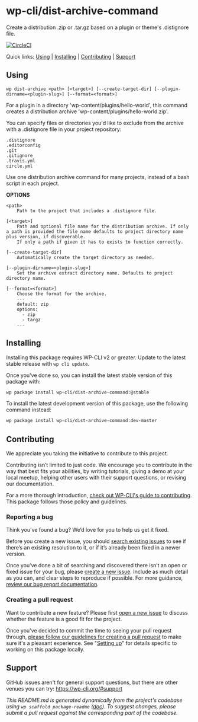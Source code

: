 wp-cli/dist-archive-command
===========================

Create a distribution .zip or .tar.gz based on a plugin or theme's .distignore file.

[![CircleCI](https://circleci.com/gh/wp-cli/dist-archive-command/tree/master.svg?style=svg)](https://circleci.com/gh/wp-cli/dist-archive-command/tree/master)

Quick links: [Using](#using) | [Installing](#installing) | [Contributing](#contributing) | [Support](#support)

## Using

~~~
wp dist-archive <path> [<target>] [--create-target-dir] [--plugin-dirname=<plugin-slug>] [--format=<format>]
~~~

For a plugin in a directory 'wp-content/plugins/hello-world', this command
creates a distribution archive 'wp-content/plugins/hello-world.zip'.

You can specify files or directories you'd like to exclude from the archive
with a .distignore file in your project repository:

```
.distignore
.editorconfig
.git
.gitignore
.travis.yml
circle.yml
```

Use one distribution archive command for many projects, instead of a bash
script in each project.

**OPTIONS**

	<path>
		Path to the project that includes a .distignore file.

	[<target>]
		Path and optional file name for the distribution archive. If only a path is provided the file name defaults to project directory name plus version, if discoverable.
        If only a path if given it has to exists to function correctly.

	[--create-target-dir]
		Automatically create the target directory as needed.

	[--plugin-dirname=<plugin-slug>]
		Set the archive extract directory name. Defaults to project directory name.

	[--format=<format>]
		Choose the format for the archive.
		---
		default: zip
		options:
		  - zip
		  - targz
		---

## Installing

Installing this package requires WP-CLI v2 or greater. Update to the latest stable release with `wp cli update`.

Once you've done so, you can install the latest stable version of this package with:

```bash
wp package install wp-cli/dist-archive-command:@stable
```

To install the latest development version of this package, use the following command instead:

```bash
wp package install wp-cli/dist-archive-command:dev-master
```

## Contributing

We appreciate you taking the initiative to contribute to this project.

Contributing isn’t limited to just code. We encourage you to contribute in the way that best fits your abilities, by writing tutorials, giving a demo at your local meetup, helping other users with their support questions, or revising our documentation.

For a more thorough introduction, [check out WP-CLI's guide to contributing](https://make.wordpress.org/cli/handbook/contributing/). This package follows those policy and guidelines.

### Reporting a bug

Think you’ve found a bug? We’d love for you to help us get it fixed.

Before you create a new issue, you should [search existing issues](https://github.com/wp-cli/dist-archive-command/issues?q=label%3Abug%20) to see if there’s an existing resolution to it, or if it’s already been fixed in a newer version.

Once you’ve done a bit of searching and discovered there isn’t an open or fixed issue for your bug, please [create a new issue](https://github.com/wp-cli/dist-archive-command/issues/new). Include as much detail as you can, and clear steps to reproduce if possible. For more guidance, [review our bug report documentation](https://make.wordpress.org/cli/handbook/bug-reports/).

### Creating a pull request

Want to contribute a new feature? Please first [open a new issue](https://github.com/wp-cli/dist-archive-command/issues/new) to discuss whether the feature is a good fit for the project.

Once you've decided to commit the time to seeing your pull request through, [please follow our guidelines for creating a pull request](https://make.wordpress.org/cli/handbook/pull-requests/) to make sure it's a pleasant experience. See "[Setting up](https://make.wordpress.org/cli/handbook/pull-requests/#setting-up)" for details specific to working on this package locally.

## Support

GitHub issues aren't for general support questions, but there are other venues you can try: https://wp-cli.org/#support


*This README.md is generated dynamically from the project's codebase using `wp scaffold package-readme` ([doc](https://github.com/wp-cli/scaffold-package-command#wp-scaffold-package-readme)). To suggest changes, please submit a pull request against the corresponding part of the codebase.*
